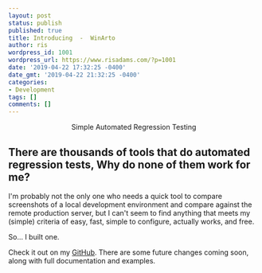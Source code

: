 ```yaml
---
layout: post
status: publish
published: true
title: Introducing  -  WinArto
author: ris
wordpress_id: 1001
wordpress_url: https://www.risadams.com/?p=1001
date: '2019-04-22 17:32:25 -0400'
date_gmt: '2019-04-22 21:32:25 -0400'
categories:
- Development
tags: []
comments: []
---
```

<p><!-- wp:cover {"url":"https://www.risadams.com/wp-content/uploads/2019/04/elements-PUXAQ5P.jpg","id":1002} --></p>
<div class="wp-block-cover has-background-dim" style="background-image:url(https://www.risadams.com/wp-content/uploads/2019/04/elements-PUXAQ5P.jpg)">
<div class="wp-block-cover__inner-container"><!-- wp:paragraph {"align":"center","placeholder":"Write title&hellip;","fontSize":"large"} --></p>
<p style="text-align:center" class="has-large-font-size">Simple Automated Regression Testing</p>
<p><!-- /wp:paragraph --></div>
</div>
<p><!-- /wp:cover --></p>
<p><!-- wp:heading --></p>
<h2>There are thousands of tools that do automated regression tests,  Why do none of them work for me?</h2>
<p><!-- /wp:heading --></p>
<p><!-- wp:paragraph --></p>
<p>I'm probably not the only one who needs a quick tool to compare screenshots of a local development environment and compare against the remote production server, but I can't seem to find anything that meets my (simple)  criteria of easy, fast, simple to configure, actually works, and free.</p>
<p><!-- /wp:paragraph --></p>
<p><!-- wp:paragraph --></p>
<p>So... I built one.</p>
<p><!-- /wp:paragraph --></p>
<p><!-- wp:paragraph --></p>
<p>Check it out on my <a href="https://github.com/risadams/winarto">GitHub</a>.  There are some future changes coming soon, along with full documentation and examples.</p>
<p><!-- /wp:paragraph --></p>
